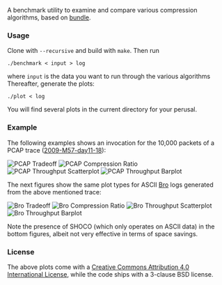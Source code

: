 A benchmark utility to examine and compare various compression algorithms,
based on [bundle](https://github.com/r-lyeh/bundle).

### Usage

Clone with `--recursive` and build with `make`. Then run

    ./benchmark < input > log

where `input` is the data you want to run through the various algorithms
Thereafter, generate the plots:

    ./plot < log

You will find several plots in the current directory for your perusal.

### Example

The following examples shows an invocation for the 10,000 packets of a PCAP
trace
([2009-M57-day11-18](http://digitalcorpora.org/corpora/scenarios/m57-patents-scenario)):

![PCAP Tradeoff](screenshots/pcap-tradeoff.png)
![PCAP Compression Ratio](screenshots/pcap-compression-ratio.png)
![PCAP Throughput Scatterplot](screenshots/pcap-throughput-scatter.png)
![PCAP Throughput Barplot](screenshots/pcap-throughput-bars.png)

The next figures show the same plot types for ASCII [Bro](http://www.bro.org)
logs generated from the above mentioned trace:

![Bro Tradeoff](screenshots/bro-tradeoff.png)
![Bro Compression Ratio](screenshots/bro-compression-ratio.png)
![Bro Throughput Scatterplot](screenshots/bro-throughput-scatter.png)
![Bro Throughput Barplot](screenshots/bro-throughput-bars.png)

Note the presence of SHOCO (which only operates on ASCII data) in the bottom
figures, albeit not very effective in terms of space savings.

### License

The above plots come with a [Creative Commons Attribution 4.0 International
License](http://creativecommons.org/licenses/by/4.0/), while the code ships
with a 3-clause BSD license.
